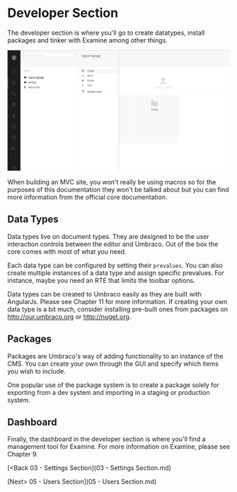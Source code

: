 # Developer Section
The developer section is where you'll go to create datatypes, install packages and tinker with Examine among other things.

![mediasection.png](assets/mediasection.png)

When building an MVC site, you won't really be using macros so for the purposes of this documentation they won't be talked about but you can find more information from the official core documentation.

## Data Types
Data types live on document types.  They are designed to be the user interaction controls between the editor and Umbraco.  Out of the box the core comes with most of what you need.

Each data type can be configured by setting their `prevalues`.  You can also create multiple instances of a data type and assign specific prevalues.  For instance, maybe you need an RTE that limits the toolbar options.

Data types can be created to Umbraco easily as they are built with AngularJs.  Please see Chapter 11 for more information.  If creating your own data type is a bit much, consider installing pre-built ones from packages on http://our.umbraco.org or http://nuget.org.

## Packages
Packages are Umbraco's way of adding functionality to an instance of the CMS.  You can create your own through the GUI and specify which items you wish to include.

One popular use of the package system is to create a package solely for exporting from a dev system and importing in a staging or production system.

## Dashboard
Finally, the dashboard in the developer section is where you'll find a management tool for Examine.  For more information on Examine, please see Chapter 9.

[<Back 03 - Settings Section](03 - Settings Section.md)

[Next> 05 - Users Section](05 - Users Section.md)